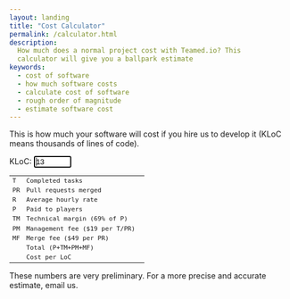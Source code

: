 ```yaml
---
layout: landing
title: "Cost Calculator"
permalink: /calculator.html
description:
  How much does a normal project cost with Teamed.io? This
  calculator will give you a ballpark estimate
keywords:
  - cost of software
  - how much software costs
  - calculate cost of software
  - rough order of magnitude
  - estimate software cost
---
```


This is how much your software will cost if you
hire us to develop it (KLoC means thousands of lines of code).

KLoC: <input id="kloc" name="kloc" value="13" style="width:5em" autofocus="autofocus"/>
<span id="error" style="display:none;color:red;font-size:0.8em"></span>

<style type="text/css">
.mm {
  text-align: right;
}
.tbl {
  width: 100%;
  font-size: 0.8em;
  font-family: monospace;
}
</style>
<table class="tbl">
  <colgroup>
    <col style="width:2em"/>
  </colgroup>
  <tbody>
    <tr><td>T</td><td>Completed tasks</td><td class="mm" id="t"></td></tr>
    <tr><td>PR</td><td>Pull requests merged</td><td class="mm" id="pr"></td></tr>
    <tr><td>R</td><td>Average hourly rate</td><td class="mm" id="r"></td></tr>
    <tr><td>P</td><td>Paid to players</td><td class="mm" id="p"></td></tr>
    <tr><td>TM</td><td>Technical margin (69% of P)</td><td class="mm" id="tm"></td></tr>
    <tr><td>PM</td><td>Management fee ($19 per T/PR)</td><td class="mm" id="pm"></td></tr>
    <tr><td>MF</td><td>Merge fee ($49 per PR)</td><td class="mm" id="mf"></td></tr>
    <tr><td></td><td>Total (P+TM+PM+MF)</td><td class="mm" id="total" style="font-weight:bold"></td></tr>
    <tr><td></td><td>Cost per LoC</td><td class="mm" id="cost"></td></tr>
  </tbody>
</table>

These numbers are very preliminary. For a more precise and
accurate estimate, email us.

<script type="text/javascript">
function dollars(val, fixed) {
  return '$' + val.toFixed(fixed);
}
$(document).ready(
  function() {
    $('#kloc').keyup(
      function () {
        var kloc = $(this).val(), $error = $('#error');
        if ($.isNumeric(kloc) && kloc >= 5 && kloc <= 1000) {
          var loc = kloc * 1000,
            t = Math.round(loc / 40),
            pr = Math.round(t * 0.75),
            r = 30 - 12 * (kloc / 1000),
            p = Math.round((t + pr) * r * 0.5),
            tm = Math.round(0.69 * p),
            pm = 19 * (t + pr),
            mf = 49 * pr,
            total = p + tm + pm + mf;
          $error.hide();
          $('#t').text(t);
          $('#pr').text(pr);
          $('#r').text(dollars(r, 2));
          $('#p').text(dollars(p, 0));
          $('#tm').text(dollars(tm, 0));
          $('#pm').text(dollars(pm, 0));
          $('#mf').text(dollars(mf, 0));
          $('#total').text(dollars(total));
          $('#cost').text(dollars(total / loc, 2));
        } else {
          $error.text('must be an integer, in 5..1000 range').show();
          $('.mm').text('');
        }
      }
    ).keyup();
  }
);
</script>

